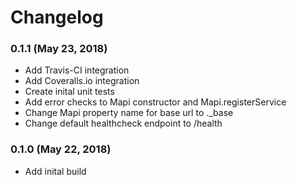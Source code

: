 # Changelog
### 0.1.1 (May 23, 2018)
- Add Travis-CI integration
- Add Coveralls.io integration
- Create inital unit tests
- Add error checks to Mapi constructor and Mapi.registerService
- Change Mapi property name for base url to ._base
- Change default healthcheck endpoint to /health

### 0.1.0 (May 22, 2018)
- Add inital build